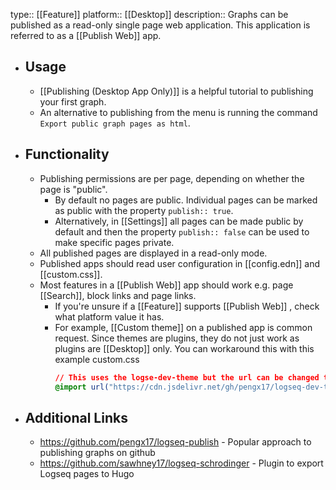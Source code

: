 type:: [[Feature]]
platform:: [[Desktop]]
description:: Graphs can be published as a read-only single page web application. This application is referred to as a [[Publish Web]] app.

- ## Usage
	- [[Publishing (Desktop App Only)]] is a helpful tutorial to publishing your first graph.
	- An alternative to publishing from the menu is running the command `Export public graph pages as html`.
- ## Functionality
	- Publishing permissions are per page, depending on whether the page is "public".
		- By default no pages are public. Individual pages can be marked as public with the property `publish:: true`.
		- Alternatively, in [[Settings]] all pages can be made public by default and then the property `publish:: false` can be used to make specific pages private.
	- All published pages are displayed in a read-only mode.
	- Published apps should read user configuration in [[config.edn]] and [[custom.css]].
	- Most features in a [[Publish Web]] app should work e.g. page [[Search]], block links and page links.
		- If you're unsure if a [[Feature]] supports [[Publish Web]] , check what platform value it has.
		- For example, [[Custom theme]] on a published app is common request. Since themes are plugins, they do not just work as plugins are [[Desktop]] only. You can workaround this with this example custom.css
		  ```css
		  // This uses the logse-dev-theme but the url can be changed to any theme's github url
		  @import url("https://cdn.jsdelivr.net/gh/pengx17/logseq-dev-theme@main/custom.css");
		  ```
- ## Additional Links
	- https://github.com/pengx17/logseq-publish - Popular approach to publishing graphs on github
	- https://github.com/sawhney17/logseq-schrodinger - Plugin to export Logseq pages to Hugo